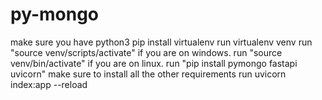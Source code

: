 # py-mongo

make sure you have python3
pip install virtualenv
run virtualenv venv
run "source venv/scripts/activate" if you are on windows.
run "source venv/bin/activate" if you are on linux.
run "pip install pymongo fastapi uvicorn"
make sure to install all the other requirements
run uvicorn index:app --reload
